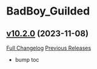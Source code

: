 # BadBoy_Guilded

## [v10.2.0](https://github.com/funkydude/BadBoy_Guilded/tree/v10.2.0) (2023-11-08)
[Full Changelog](https://github.com/funkydude/BadBoy_Guilded/compare/v10.1.5...v10.2.0) [Previous Releases](https://github.com/funkydude/BadBoy_Guilded/releases)

- bump toc  
